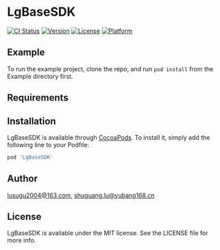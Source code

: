 # LgBaseSDK

[![CI Status](https://img.shields.io/travis/lusugu2004@163.com/LgBaseSDK.svg?style=flat)](https://travis-ci.org/lusugu2004@163.com/LgBaseSDK)
[![Version](https://img.shields.io/cocoapods/v/LgBaseSDK.svg?style=flat)](https://cocoapods.org/pods/LgBaseSDK)
[![License](https://img.shields.io/cocoapods/l/LgBaseSDK.svg?style=flat)](https://cocoapods.org/pods/LgBaseSDK)
[![Platform](https://img.shields.io/cocoapods/p/LgBaseSDK.svg?style=flat)](https://cocoapods.org/pods/LgBaseSDK)

## Example

To run the example project, clone the repo, and run `pod install` from the Example directory first.

## Requirements

## Installation

LgBaseSDK is available through [CocoaPods](https://cocoapods.org). To install
it, simply add the following line to your Podfile:

```ruby
pod 'LgBaseSDK'
```

## Author

lusugu2004@163.com, shuguang.lu@yubang168.cn

## License

LgBaseSDK is available under the MIT license. See the LICENSE file for more info.
